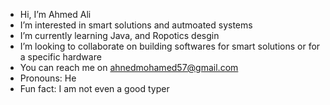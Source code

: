 - Hi, I’m Ahmed Ali
- I’m interested in smart solutions and autmoated systems 
- I’m currently learning Java, and Ropotics desgin
- I’m looking to collaborate on building softwares for smart solutions or for a specific hardware
- You can reach me on ahnedmohamed57@gmail.com
- Pronouns: He
- Fun fact: I am not even a good typer

